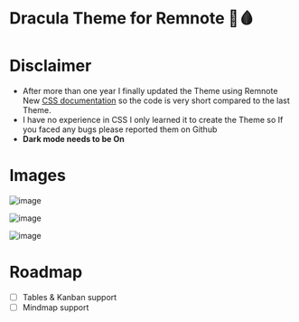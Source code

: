 # Dracula Theme for Remnote 🧛🩸
# Disclaimer 
- After more than one year I finally updated the Theme using Remnote New [CSS documentation](https://plugins.remnote.com/custom-css) so the code is very short compared to the last Theme.
- I have no experience in CSS I only learned it to create the Theme so If you faced any bugs please reported them on Github
- **Dark mode needs to be On**
 
 # Images 
   ![image](https://raw.githubusercontent.com/drstrangez0/Remnote-Dracula-theme/main/images/main.png)
   
   ![image](https://raw.githubusercontent.com/drstrangez0/Remnote-Dracula-theme/main/images/Note%20example.png)
   
   ![image](https://raw.githubusercontent.com/drstrangez0/Remnote-Dracula-theme/main/images/2nd.png)
  
# Roadmap
- [ ] Tables & Kanban support 
- [ ] Mindmap support 
